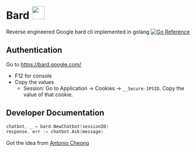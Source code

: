 # Bard <img src="https://www.gstatic.com/lamda/images/favicon_v1_150160cddff7f294ce30.svg" width="35px" />
Reverse engineered Google bard cli implemented in golang
[![Go Reference](https://pkg.go.dev/badge/github.com/ganeshk312/bard-go.svg)](https://pkg.go.dev/github.com/ganeshk312/bard-go)

## Authentication
Go to https://bard.google.com/

- F12 for console
- Copy the values
  - Session: Go to Application → Cookies → `__Secure-1PSID`. Copy the value of that cookie.

## Developer Documentation


```go
chatbot, _ = bard.NewChatbot(sessionID)
response, err := chatbot.Ask(message)
```



Got the idea from [Antonio Cheong](https://github.com/acheong08/Bard)


